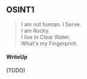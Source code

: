 ## OSINT1

> I am not human. I Serve. <br>
> I am Rocky. <br>
> I live in Clear Water. <br>
> What's my Fingerprint. <br>

#### WriteUp

(TODO)